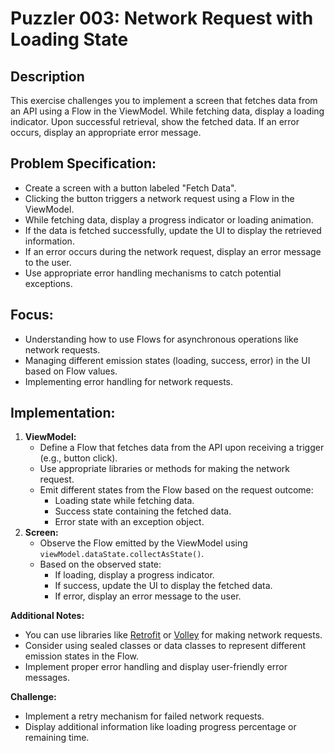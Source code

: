 # Puzzler 003: Network Request with Loading State

## Description

This exercise challenges you to implement a screen that fetches data from an API using a Flow in the ViewModel. While fetching data, display a loading indicator. Upon successful retrieval, show the fetched data. If an error occurs, display an appropriate error message.

## Problem Specification:

* Create a screen with a button labeled "Fetch Data".
* Clicking the button triggers a network request using a Flow in the ViewModel.
* While fetching data, display a progress indicator or loading animation.
* If the data is fetched successfully, update the UI to display the retrieved information.
* If an error occurs during the network request, display an error message to the user.
* Use appropriate error handling mechanisms to catch potential exceptions.

## Focus:

* Understanding how to use Flows for asynchronous operations like network requests.
* Managing different emission states (loading, success, error) in the UI based on Flow values.
* Implementing error handling for network requests.

## Implementation:

1. **ViewModel:**
    * Define a Flow that fetches data from the API upon receiving a trigger (e.g., button click).
    * Use appropriate libraries or methods for making the network request.
    * Emit different states from the Flow based on the request outcome:
        * Loading state while fetching data.
        * Success state containing the fetched data.
        * Error state with an exception object.
2. **Screen:**
    * Observe the Flow emitted by the ViewModel using `viewModel.dataState.collectAsState()`.
    * Based on the observed state:
        * If loading, display a progress indicator.
        * If success, update the UI to display the fetched data.
        * If error, display an error message to the user.

**Additional Notes:**

* You can use libraries like [Retrofit](https://square.github.io/retrofit/) or [Volley](https://google.github.io/volley/) for making network requests.
* Consider using sealed classes or data classes to represent different emission states in the Flow.
* Implement proper error handling and display user-friendly error messages.

**Challenge:**

* Implement a retry mechanism for failed network requests.
* Display additional information like loading progress percentage or remaining time.
